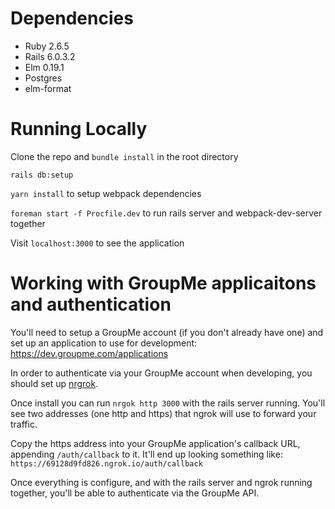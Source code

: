 # Dependencies

* Ruby 2.6.5
* Rails 6.0.3.2
* Elm 0.19.1
* Postgres
* elm-format

# Running Locally

Clone the repo and `bundle install` in the root directory

`rails db:setup`

`yarn install` to setup webpack dependencies

`foreman start -f Procfile.dev` to run rails server and webpack-dev-server together

Visit `localhost:3000` to see the application

# Working with GroupMe applicaitons and authentication

You'll need to setup a GroupMe account (if you don't already have one) and set up an application to use for development: https://dev.groupme.com/applications

In order to authenticate via your GroupMe account when developing, you should set up [nrgrok](https://github.com/inconshreveable/ngrok).

Once install you can run `nrgok http 3000` with the rails server running. You'll see two addresses (one http and https) that ngrok will use to forward your traffic. 

Copy the https address into your GroupMe application's callback URL, appending `/auth/callback` to it. It'll end up looking something like:
`https://69128d9fd826.ngrok.io/auth/callback`

Once everything is configure, and with the rails server and ngrok running together, you'll be able to authenticate via the GroupMe API.
